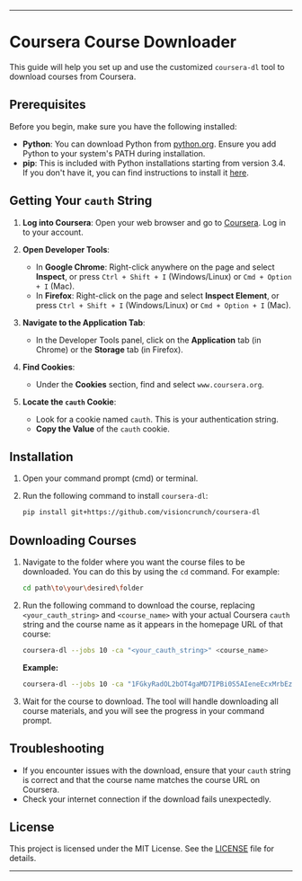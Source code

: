 
---

# Coursera Course Downloader

This guide will help you set up and use the customized `coursera-dl` tool to download courses from Coursera.

## Prerequisites

Before you begin, make sure you have the following installed:

- **Python**: You can download Python from [python.org](https://www.python.org/downloads/). Ensure you add Python to your system's PATH during installation.
- **pip**: This is included with Python installations starting from version 3.4. If you don't have it, you can find instructions to install it [here](https://pip.pypa.io/en/stable/installation/).

## Getting Your `cauth` String

1. **Log into Coursera**: Open your web browser and go to [Coursera](https://www.coursera.org/). Log in to your account.

2. **Open Developer Tools**:
   - In **Google Chrome**: Right-click anywhere on the page and select **Inspect**, or press `Ctrl + Shift + I` (Windows/Linux) or `Cmd + Option + I` (Mac).
   - In **Firefox**: Right-click on the page and select **Inspect Element**, or press `Ctrl + Shift + I` (Windows/Linux) or `Cmd + Option + I` (Mac).

3. **Navigate to the Application Tab**:
   - In the Developer Tools panel, click on the **Application** tab (in Chrome) or the **Storage** tab (in Firefox).

4. **Find Cookies**:
   - Under the **Cookies** section, find and select `www.coursera.org`.

5. **Locate the `cauth` Cookie**:
   - Look for a cookie named `cauth`. This is your authentication string.
   - **Copy the Value** of the `cauth` cookie.

## Installation

1. Open your command prompt (cmd) or terminal.
2. Run the following command to install `coursera-dl`:

   ```bash
   pip install git+https://github.com/visioncrunch/coursera-dl
   ```

## Downloading Courses

1. Navigate to the folder where you want the course files to be downloaded. You can do this by using the `cd` command. For example:

   ```bash
   cd path\to\your\desired\folder
   ```

2. Run the following command to download the course, replacing `<your_cauth_string>` and `<course_name>` with your actual Coursera `cauth` string and the course name as it appears in the homepage URL of that course:

   ```bash
   coursera-dl --jobs 10 -ca "<your_cauth_string>" <course_name>
   ```

   **Example:**
   ```bash
   coursera-dl --jobs 10 -ca "1FGkyRadOL2bOT4gaMD7IPBi0S5AIeneEcxMrbEzKhmwG7nnu9VzqPliCvZ3J9aJEg2k8Xej8oqf2MYgLCmSRA.owD5wzu4O3AE65AsQ1H7TA.gbi8b2RiH5hTURcWO_K8EOeInWCKnu0Gm_3bLFiAQlaf1vH6l7OfQswwlZvZIR0wXGwy4b43hQpKL1XbZLgkErXIwT0jBqyv50iRpi2LkHp1oKF5kH62qS9l6IpCdHpGPDomsmaSK17iceG5qbbbqX3eHrwJlqbmHMBnetqUG59NrYoXrEsij36rIssrrKRaHlyY5DVDlSL4kiBs5uOaPa89NvZVoHTDzMVkx--poE_KI7QJXL_dKmQAKJLOG5UxfZLFXWt1G4_3ADtIl2Y7HUL124xISS7sdD177twJ9-btlqppza8j2YRtgqLSOt9o9xFdFAGT5TtRGlIR_18D84DLR7Y2bLQ9Nt2NArPx9xGdJF5nz55mFeOfTU7vKLx5xnOgUCILCnUBe-9NM4238q_ciFKF2_C9VyoyLpsG4pWJ6b0xxBsOweE5Sx2VjSQP" relational-database-management-systems
   ```

3. Wait for the course to download. The tool will handle downloading all course materials, and you will see the progress in your command prompt.

## Troubleshooting

- If you encounter issues with the download, ensure that your `cauth` string is correct and that the course name matches the course URL on Coursera.
- Check your internet connection if the download fails unexpectedly.

## License

This project is licensed under the MIT License. See the [LICENSE](LICENSE) file for details.

---
